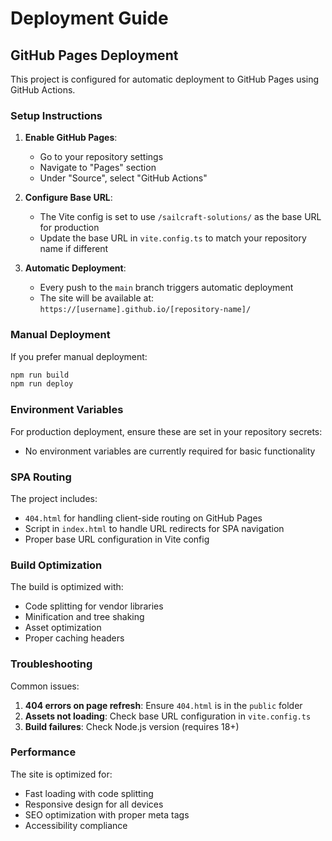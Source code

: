 
# Deployment Guide

## GitHub Pages Deployment

This project is configured for automatic deployment to GitHub Pages using GitHub Actions.

### Setup Instructions

1. **Enable GitHub Pages**:
   - Go to your repository settings
   - Navigate to "Pages" section
   - Under "Source", select "GitHub Actions"

2. **Configure Base URL**:
   - The Vite config is set to use `/sailcraft-solutions/` as the base URL for production
   - Update the base URL in `vite.config.ts` to match your repository name if different

3. **Automatic Deployment**:
   - Every push to the `main` branch triggers automatic deployment
   - The site will be available at: `https://[username].github.io/[repository-name]/`

### Manual Deployment

If you prefer manual deployment:

```bash
npm run build
npm run deploy
```

### Environment Variables

For production deployment, ensure these are set in your repository secrets:
- No environment variables are currently required for basic functionality

### SPA Routing

The project includes:
- `404.html` for handling client-side routing on GitHub Pages
- Script in `index.html` to handle URL redirects for SPA navigation
- Proper base URL configuration in Vite config

### Build Optimization

The build is optimized with:
- Code splitting for vendor libraries
- Minification and tree shaking
- Asset optimization
- Proper caching headers

### Troubleshooting

Common issues:
1. **404 errors on page refresh**: Ensure `404.html` is in the `public` folder
2. **Assets not loading**: Check base URL configuration in `vite.config.ts`
3. **Build failures**: Check Node.js version (requires 18+)

### Performance

The site is optimized for:
- Fast loading with code splitting
- Responsive design for all devices
- SEO optimization with proper meta tags
- Accessibility compliance

